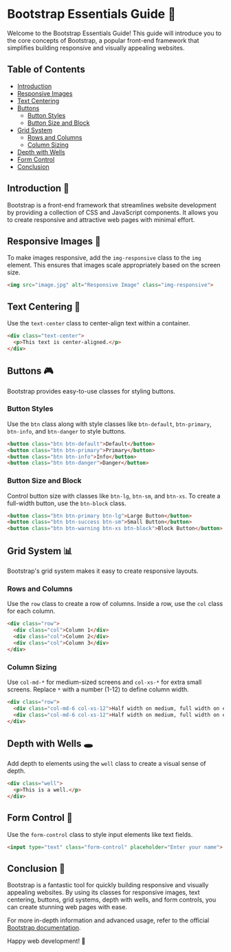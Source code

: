 # Bootstrap Essentials Guide 🌟

Welcome to the Bootstrap Essentials Guide! This guide will introduce you to the core concepts of Bootstrap, a popular front-end framework that simplifies building responsive and visually appealing websites.

## Table of Contents

- [Introduction](#introduction)
- [Responsive Images](#responsive-images)
- [Text Centering](#text-centering)
- [Buttons](#buttons)
  - [Button Styles](#button-styles)
  - [Button Size and Block](#button-size-and-block)
- [Grid System](#grid-system)
  - [Rows and Columns](#rows-and-columns)
  - [Column Sizing](#column-sizing)
- [Depth with Wells](#depth-with-wells)
- [Form Control](#form-control)
- [Conclusion](#conclusion)

## Introduction 📜

Bootstrap is a front-end framework that streamlines website development by providing a collection of CSS and JavaScript components. It allows you to create responsive and attractive web pages with minimal effort.

## Responsive Images 🌄

To make images responsive, add the `img-responsive` class to the `img` element. This ensures that images scale appropriately based on the screen size.

```html
<img src="image.jpg" alt="Responsive Image" class="img-responsive">
```

## Text Centering 📝

Use the `text-center` class to center-align text within a container.

```html
<div class="text-center">
  <p>This text is center-aligned.</p>
</div>
```

## Buttons 🎮

Bootstrap provides easy-to-use classes for styling buttons.

### Button Styles

Use the `btn` class along with style classes like `btn-default`, `btn-primary`, `btn-info`, and `btn-danger` to style buttons.

```html
<button class="btn btn-default">Default</button>
<button class="btn btn-primary">Primary</button>
<button class="btn btn-info">Info</button>
<button class="btn btn-danger">Danger</button>
```

### Button Size and Block

Control button size with classes like `btn-lg`, `btn-sm`, and `btn-xs`. To create a full-width button, use the `btn-block` class.

```html
<button class="btn btn-primary btn-lg">Large Button</button>
<button class="btn btn-success btn-sm">Small Button</button>
<button class="btn btn-warning btn-xs btn-block">Block Button</button>
```

## Grid System 📊

Bootstrap's grid system makes it easy to create responsive layouts.

### Rows and Columns

Use the `row` class to create a row of columns. Inside a row, use the `col` class for each column.

```html
<div class="row">
  <div class="col">Column 1</div>
  <div class="col">Column 2</div>
  <div class="col">Column 3</div>
</div>
```

### Column Sizing

Use `col-md-*` for medium-sized screens and `col-xs-*` for extra small screens. Replace `*` with a number (1-12) to define column width.

```html
<div class="row">
  <div class="col-md-6 col-xs-12">Half width on medium, full width on extra small</div>
  <div class="col-md-6 col-xs-12">Half width on medium, full width on extra small</div>
</div>
```

## Depth with Wells 🕳️

Add depth to elements using the `well` class to create a visual sense of depth.

```html
<div class="well">
  <p>This is a well.</p>
</div>
```

## Form Control 📝

Use the `form-control` class to style input elements like text fields.

```html
<input type="text" class="form-control" placeholder="Enter your name">
```

## Conclusion 🎉

Bootstrap is a fantastic tool for quickly building responsive and visually appealing websites. By using its classes for responsive images, text centering, buttons, grid systems, depth with wells, and form controls, you can create stunning web pages with ease.

For more in-depth information and advanced usage, refer to the official [Bootstrap documentation](https://getbootstrap.com/docs).

Happy web development! 🚀
